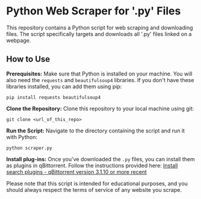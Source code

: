 # Python Web Scraper for '.py' Files

This repository contains a Python script for web scraping and downloading files. The script specifically targets and downloads all '.py' files linked on a webpage.

## How to Use

**Prerequisites:** Make sure that Python is installed on your machine. You will also need the `requests` and `beautifulsoup4` libraries. If you don't have these libraries installed, you can add them using pip:

```
pip install requests beautifulsoup4
```

**Clone the Repository:** Clone this repository to your local machine using git:

```
git clone <url_of_this_repo>
```

**Run the Script:** Navigate to the directory containing the script and run it with Python:

```
python scraper.py
```

**Install plug-ins:** Once you've downloaded the `.py` files, you can install them as plugins in qBittorrent. Follow the instructions provided here: [Install search plugins - qBittorrent version 3.1.10 or more recent](https://github.com/qbittorrent/search-plugins/wiki/Install-search-plugins#steps-to-install-search-plugins-qbittorrent-version-3110-or-more-recent)

Please note that this script is intended for educational purposes, and you should always respect the terms of service of any website you scrape.
